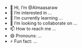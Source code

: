 - 👋 Hi, I’m @Almaasaraw
- 👀 I’m interested in ...
- 🌱 I’m currently learning ...
- 💞️ I’m looking to collaborate on ...
- 📫 How to reach me ...
- 😄 Pronouns: ...
- ⚡ Fun fact: ...

<!---
Almaasaraw/Almaasaraw is a ✨ special ✨ repository because its `README.md` (this file) appears on your GitHub profile.
You can click the Preview link to take a look at your changes.
--->
